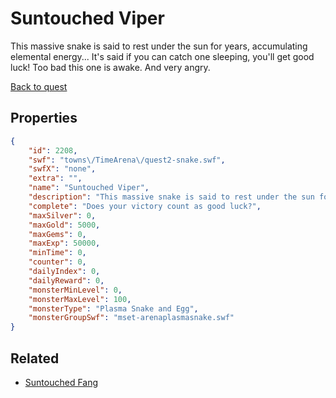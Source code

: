 # Suntouched Viper

This massive snake is said to rest under the sun for years, accumulating elemental energy... It's said if you can catch one sleeping, you'll get good luck! Too bad this one is awake. And very angry.

[Back to quest](../quests.md)

## Properties

```json
{
    "id": 2208,
    "swf": "towns\/TimeArena\/quest2-snake.swf",
    "swfX": "none",
    "extra": "",
    "name": "Suntouched Viper",
    "description": "This massive snake is said to rest under the sun for years, accumulating elemental energy... It's said if you can catch one sleeping, you'll get good luck! Too bad this one is awake. And very angry.",
    "complete": "Does your victory count as good luck?",
    "maxSilver": 0,
    "maxGold": 5000,
    "maxGems": 0,
    "maxExp": 50000,
    "minTime": 0,
    "counter": 0,
    "dailyIndex": 0,
    "dailyReward": 0,
    "monsterMinLevel": 0,
    "monsterMaxLevel": 100,
    "monsterType": "Plasma Snake and Egg",
    "monsterGroupSwf": "mset-arenaplasmasnake.swf"
}
```

## Related

- [Suntouched Fang](../items/22272-suntouched-fang.md)

